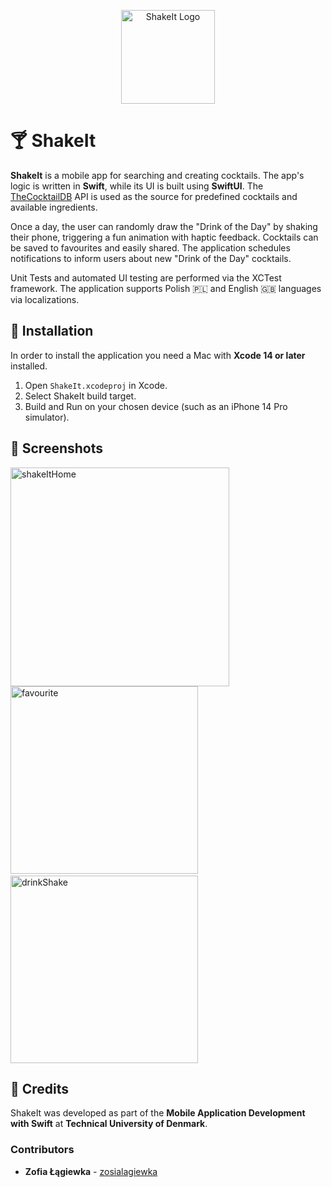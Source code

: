 <p align="center">
    <img width="150" alt="ShakeIt Logo" src="https://github.com/user-attachments/assets/5ea55a9c-d357-4a6c-88e0-e6d51014ace6">
</p>

# 🍸 ShakeIt 
**ShakeIt** is a mobile app for searching and creating cocktails. The app's logic is written in **Swift**, while its UI is built using **SwiftUI**. The [TheCocktailDB](https://www.thecocktaildb.com/api.php) API is used as the source for predefined cocktails and available ingredients.

Once a day, the user can randomly draw the "Drink of the Day" by shaking their phone, triggering a fun animation with haptic feedback. Cocktails can be saved to favourites and easily shared. The application schedules notifications to inform users about new "Drink of the Day" cocktails.

Unit Tests and automated UI testing are performed via the XCTest framework. The application supports Polish 🇵🇱 and English 🇬🇧 languages via localizations. 

## 🔨 Installation
In order to install the application you need a Mac with **Xcode 14 or later** installed.

1. Open `ShakeIt.xcodeproj` in Xcode.
2. Select ShakeIt build target. 
3. Build and Run on your chosen device (such as an iPhone 14 Pro simulator).

## 📸 Screenshots
<img width="350" alt="shakeItHome" src="https://github.com/user-attachments/assets/2aefa410-6122-4fa1-9800-e771224d3499">

<br>

<img width="300" alt="favourite" src="https://github.com/user-attachments/assets/781e6404-d8f4-40a4-ada7-d3dd439a905c">
&nbsp; &nbsp; &nbsp; &nbsp; &nbsp;

<img width="300" alt="drinkShake" src="https://github.com/user-attachments/assets/05148edb-3050-4ab2-b0e0-0bd2e4b968f3">

## 📄 Credits
ShakeIt was developed as part of the **Mobile Application Development with Swift** at **Technical University of Denmark**.

### Contributors
- **Zofia Łągiewka** - [zosialagiewka](https://github.com/zosialagiewka)
